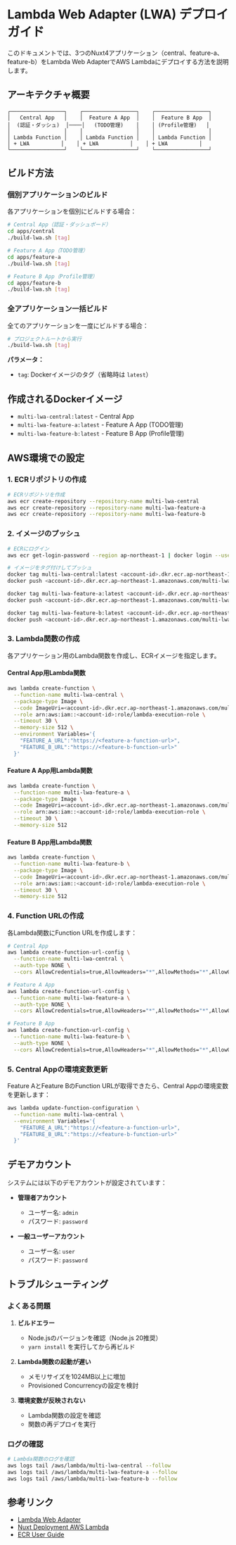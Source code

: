 # Lambda Web Adapter (LWA) デプロイガイド

このドキュメントでは、3つのNuxt4アプリケーション（central、feature-a、feature-b）をLambda Web AdapterでAWS Lambdaにデプロイする方法を説明します。

## アーキテクチャ概要

```
┌─────────────────┐    ┌─────────────────┐    ┌─────────────────┐
│   Central App   │    │  Feature A App  │    │  Feature B App  │
│  (認証・ダッシュ)  │────│   (TODO管理)    │    │ (Profile管理)   │
│                 │    │                 │    │                 │
│ Lambda Function │    │ Lambda Function │    │ Lambda Function │
│ + LWA          │    │ + LWA          │    │ + LWA          │
└─────────────────┘    └─────────────────┘    └─────────────────┘
```

## ビルド方法

### 個別アプリケーションのビルド

各アプリケーションを個別にビルドする場合：

```bash
# Central App（認証・ダッシュボード）
cd apps/central
./build-lwa.sh [tag]

# Feature A App（TODO管理）
cd apps/feature-a
./build-lwa.sh [tag]

# Feature B App（Profile管理）
cd apps/feature-b
./build-lwa.sh [tag]
```

### 全アプリケーション一括ビルド

全てのアプリケーションを一度にビルドする場合：

```bash
# プロジェクトルートから実行
./build-lwa.sh [tag]
```

**パラメータ：**
- `tag`: Dockerイメージのタグ（省略時は `latest`）

## 作成されるDockerイメージ

- `multi-lwa-central:latest` - Central App
- `multi-lwa-feature-a:latest` - Feature A App (TODO管理)
- `multi-lwa-feature-b:latest` - Feature B App (Profile管理)

## AWS環境での設定

### 1. ECRリポジトリの作成

```bash
# ECRリポジトリを作成
aws ecr create-repository --repository-name multi-lwa-central
aws ecr create-repository --repository-name multi-lwa-feature-a
aws ecr create-repository --repository-name multi-lwa-feature-b
```

### 2. イメージのプッシュ

```bash
# ECRにログイン
aws ecr get-login-password --region ap-northeast-1 | docker login --username AWS --password-stdin <account-id>.dkr.ecr.ap-northeast-1.amazonaws.com

# イメージをタグ付けしてプッシュ
docker tag multi-lwa-central:latest <account-id>.dkr.ecr.ap-northeast-1.amazonaws.com/multi-lwa-central:latest
docker push <account-id>.dkr.ecr.ap-northeast-1.amazonaws.com/multi-lwa-central:latest

docker tag multi-lwa-feature-a:latest <account-id>.dkr.ecr.ap-northeast-1.amazonaws.com/multi-lwa-feature-a:latest
docker push <account-id>.dkr.ecr.ap-northeast-1.amazonaws.com/multi-lwa-feature-a:latest

docker tag multi-lwa-feature-b:latest <account-id>.dkr.ecr.ap-northeast-1.amazonaws.com/multi-lwa-feature-b:latest
docker push <account-id>.dkr.ecr.ap-northeast-1.amazonaws.com/multi-lwa-feature-b:latest
```

### 3. Lambda関数の作成

各アプリケーション用のLambda関数を作成し、ECRイメージを指定します。

#### Central App用Lambda関数

```bash
aws lambda create-function \
  --function-name multi-lwa-central \
  --package-type Image \
  --code ImageUri=<account-id>.dkr.ecr.ap-northeast-1.amazonaws.com/multi-lwa-central:latest \
  --role arn:aws:iam::<account-id>:role/lambda-execution-role \
  --timeout 30 \
  --memory-size 512 \
  --environment Variables='{
    "FEATURE_A_URL":"https://<feature-a-function-url>",
    "FEATURE_B_URL":"https://<feature-b-function-url>"
  }'
```

#### Feature A App用Lambda関数

```bash
aws lambda create-function \
  --function-name multi-lwa-feature-a \
  --package-type Image \
  --code ImageUri=<account-id>.dkr.ecr.ap-northeast-1.amazonaws.com/multi-lwa-feature-a:latest \
  --role arn:aws:iam::<account-id>:role/lambda-execution-role \
  --timeout 30 \
  --memory-size 512
```

#### Feature B App用Lambda関数

```bash
aws lambda create-function \
  --function-name multi-lwa-feature-b \
  --package-type Image \
  --code ImageUri=<account-id>.dkr.ecr.ap-northeast-1.amazonaws.com/multi-lwa-feature-b:latest \
  --role arn:aws:iam::<account-id>:role/lambda-execution-role \
  --timeout 30 \
  --memory-size 512
```

### 4. Function URLの作成

各Lambda関数にFunction URLを作成します：

```bash
# Central App
aws lambda create-function-url-config \
  --function-name multi-lwa-central \
  --auth-type NONE \
  --cors AllowCredentials=true,AllowHeaders="*",AllowMethods="*",AllowOrigins="*"

# Feature A App
aws lambda create-function-url-config \
  --function-name multi-lwa-feature-a \
  --auth-type NONE \
  --cors AllowCredentials=true,AllowHeaders="*",AllowMethods="*",AllowOrigins="*"

# Feature B App
aws lambda create-function-url-config \
  --function-name multi-lwa-feature-b \
  --auth-type NONE \
  --cors AllowCredentials=true,AllowHeaders="*",AllowMethods="*",AllowOrigins="*"
```

### 5. Central Appの環境変数更新

Feature AとFeature BのFunction URLが取得できたら、Central Appの環境変数を更新します：

```bash
aws lambda update-function-configuration \
  --function-name multi-lwa-central \
  --environment Variables='{
    "FEATURE_A_URL":"https://<feature-a-function-url>",
    "FEATURE_B_URL":"https://<feature-b-function-url>"
  }'
```

## デモアカウント

システムには以下のデモアカウントが設定されています：

- **管理者アカウント**
  - ユーザー名: `admin`
  - パスワード: `password`

- **一般ユーザーアカウント**
  - ユーザー名: `user`
  - パスワード: `password`

## トラブルシューティング

### よくある問題

1. **ビルドエラー**
   - Node.jsのバージョンを確認（Node.js 20推奨）
   - `yarn install` を実行してから再ビルド

2. **Lambda関数の起動が遅い**
   - メモリサイズを1024MB以上に増加
   - Provisioned Concurrencyの設定を検討

3. **環境変数が反映されない**
   - Lambda関数の設定を確認
   - 関数の再デプロイを実行

### ログの確認

```bash
# Lambda関数のログを確認
aws logs tail /aws/lambda/multi-lwa-central --follow
aws logs tail /aws/lambda/multi-lwa-feature-a --follow
aws logs tail /aws/lambda/multi-lwa-feature-b --follow
```

## 参考リンク

- [Lambda Web Adapter](https://github.com/awslabs/aws-lambda-web-adapter)
- [Nuxt Deployment AWS Lambda](https://nuxt.com/docs/getting-started/deployment#aws-lambda)
- [ECR User Guide](https://docs.aws.amazon.com/ecr/)
